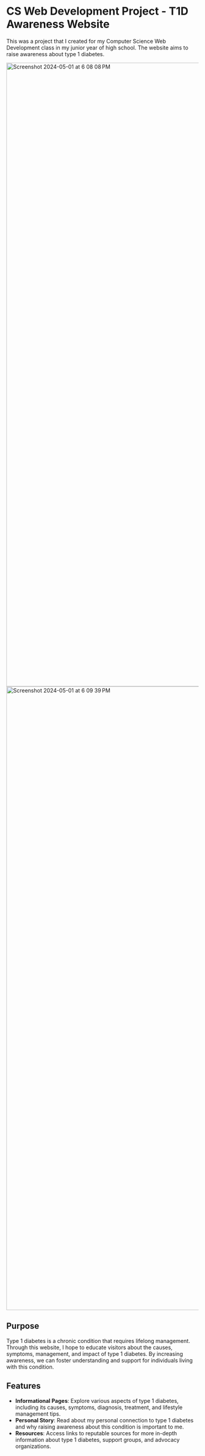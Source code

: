 # CS Web Development Project - T1D Awareness Website

This was a project that I created for my Computer Science Web Development class in my junior year of high school. The website aims to raise awareness about type 1 diabetes.

<img width="1634" alt="Screenshot 2024-05-01 at 6 08 08 PM" src="https://github.com/abbyressner/cs-web-dev-final/assets/90279923/0a3a042d-fdf3-43f4-8e92-cd2ab2439fed">
<img width="1634" alt="Screenshot 2024-05-01 at 6 09 39 PM" src="https://github.com/abbyressner/cs-web-dev-final/assets/90279923/ed490d19-c7ad-425b-aa50-bda12fd159de">

## Purpose
Type 1 diabetes is a chronic condition that requires lifelong management. Through this website, I hope to educate visitors about the causes, symptoms, management, and impact of type 1 diabetes. By increasing awareness, we can foster understanding and support for individuals living with this condition.

## Features
- **Informational Pages**: Explore various aspects of type 1 diabetes, including its causes, symptoms, diagnosis, treatment, and lifestyle management tips.
- **Personal Story**: Read about my personal connection to type 1 diabetes and why raising awareness about this condition is important to me.
- **Resources**: Access links to reputable sources for more in-depth information about type 1 diabetes, support groups, and advocacy organizations.
